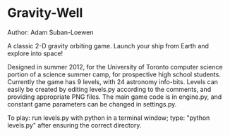 Gravity-Well
============

Author: Adam Suban-Loewen

A classic 2-D gravity orbiting game. Launch your ship from Earth and explore into space!

Designed in summer 2012, for the University of Toronto computer science portion of a science summer camp, for prospective high school students. Currently the game has 9 levels, with 24 astronomy info-bits. Levels can easily be created by editing levels.py according to the comments, and providing appropriate PNG files. The main game code is in engine.py, and constant game parameters can be changed in settings.py.

To play: run levels.py with python in a terminal window; type: "python levels.py" after ensuring the correct directory.